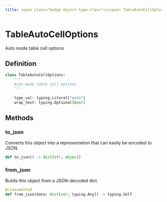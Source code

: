 ```yaml
---
title: <span class="badge object-type-class"></span> TableAutoCellOptions
---
```

# <span class="badge object-type-class"></span> TableAutoCellOptions

Auto mode table cell options

## Definition

```python
class TableAutoCellOptions:
    """
    Auto mode table cell options
    """

    type_val: typing.Literal["auto"]
    wrap_text: typing.Optional[bool]
```
## Methods

### <span class="badge object-method"></span> to_json

Converts this object into a representation that can easily be encoded to JSON.

```python
def to_json() -> dict[str, object]
```

### <span class="badge object-method"></span> from_json

Builds this object from a JSON-decoded dict.

```python
@classmethod
def from_json(data: dict[str, typing.Any]) -> typing.Self
```


